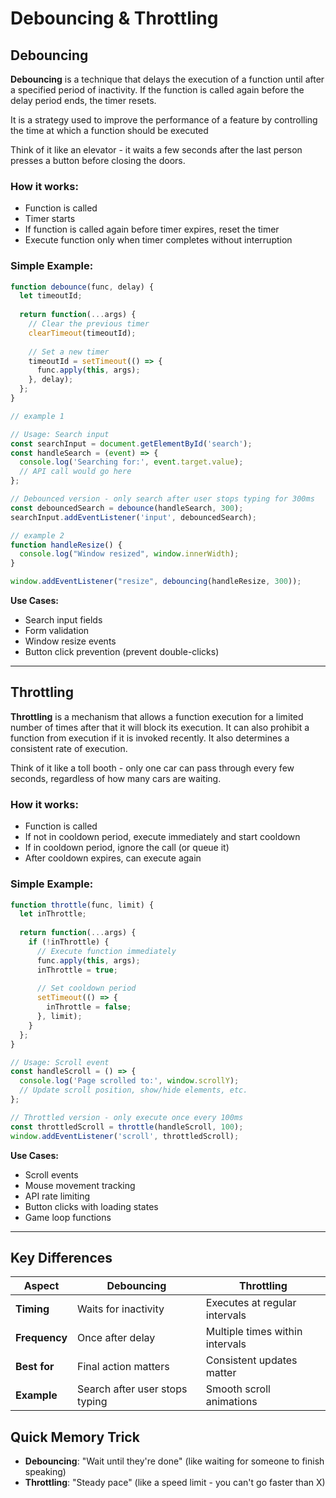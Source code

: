# Debouncing & Throttling

## Debouncing

**Debouncing** is a technique that delays the execution of a function until after a specified period of inactivity. If the function is called again before the delay period ends, the timer resets.

It is a strategy used to improve the performance of a feature by controlling the time at which a
function should be executed

Think of it like an elevator - it waits a few seconds after the last person presses a button before closing the doors.

### How it works:
- Function is called
- Timer starts
- If function is called again before timer expires, reset the timer
- Execute function only when timer completes without interruption

### Simple Example:

```javascript
function debounce(func, delay) {
  let timeoutId;
  
  return function(...args) {
    // Clear the previous timer
    clearTimeout(timeoutId);
    
    // Set a new timer
    timeoutId = setTimeout(() => {
      func.apply(this, args);
    }, delay);
  };
}

// example 1

// Usage: Search input
const searchInput = document.getElementById('search');
const handleSearch = (event) => {
  console.log('Searching for:', event.target.value);
  // API call would go here
};

// Debounced version - only search after user stops typing for 300ms
const debouncedSearch = debounce(handleSearch, 300);
searchInput.addEventListener('input', debouncedSearch);

// example 2
function handleResize() {
  console.log("Window resized", window.innerWidth);
}

window.addEventListener("resize", debouncing(handleResize, 300));
```

**Use Cases:**
- Search input fields
- Form validation
- Window resize events
- Button click prevention (prevent double-clicks)

---

## Throttling

**Throttling** is a mechanism that allows a function execution for a limited number of times after that
it will block its execution. It can also prohibit a function from execution if it is invoked recently. It also determines a consistent rate of execution.

Think of it like a toll booth - only one car can pass through every few seconds, regardless of how many cars are waiting.

### How it works:
- Function is called
- If not in cooldown period, execute immediately and start cooldown
- If in cooldown period, ignore the call (or queue it)
- After cooldown expires, can execute again

### Simple Example:

```javascript
function throttle(func, limit) {
  let inThrottle;
  
  return function(...args) {
    if (!inThrottle) {
      // Execute function immediately
      func.apply(this, args);
      inThrottle = true;
      
      // Set cooldown period
      setTimeout(() => {
        inThrottle = false;
      }, limit);
    }
  };
}

// Usage: Scroll event
const handleScroll = () => {
  console.log('Page scrolled to:', window.scrollY);
  // Update scroll position, show/hide elements, etc.
};

// Throttled version - only execute once every 100ms
const throttledScroll = throttle(handleScroll, 100);
window.addEventListener('scroll', throttledScroll);
```

**Use Cases:**
- Scroll events
- Mouse movement tracking
- API rate limiting
- Button clicks with loading states
- Game loop functions

---

## Key Differences

| Aspect | Debouncing | Throttling |
|--------|------------|------------|
| **Timing** | Waits for inactivity | Executes at regular intervals |
| **Frequency** | Once after delay | Multiple times within intervals |
| **Best for** | Final action matters | Consistent updates matter |
| **Example** | Search after user stops typing | Smooth scroll animations |

## Quick Memory Trick

- **Debouncing**: "Wait until they're done" (like waiting for someone to finish speaking)
- **Throttling**: "Steady pace" (like a speed limit - you can't go faster than X)